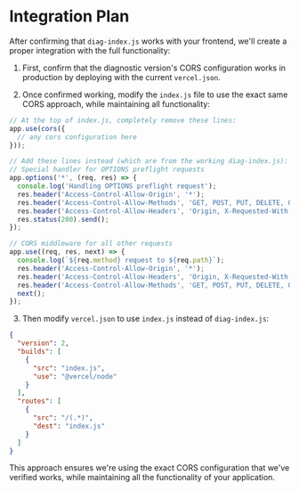 # Integration Plan

After confirming that `diag-index.js` works with your frontend, we'll create a proper integration with the full functionality:

1. First, confirm that the diagnostic version's CORS configuration works in production by deploying with the current `vercel.json`.

2. Once confirmed working, modify the `index.js` file to use the exact same CORS approach, while maintaining all functionality:

```js
// At the top of index.js, completely remove these lines:
app.use(cors({
  // any cors configuration here
}));

// Add these lines instead (which are from the working diag-index.js):
// Special handler for OPTIONS preflight requests
app.options('*', (req, res) => {
  console.log('Handling OPTIONS preflight request');
  res.header('Access-Control-Allow-Origin', '*');
  res.header('Access-Control-Allow-Methods', 'GET, POST, PUT, DELETE, OPTIONS');
  res.header('Access-Control-Allow-Headers', 'Origin, X-Requested-With, Content-Type, Accept, Authorization');
  res.status(200).send();
});

// CORS middleware for all other requests
app.use((req, res, next) => {
  console.log(`${req.method} request to ${req.path}`);
  res.header('Access-Control-Allow-Origin', '*');
  res.header('Access-Control-Allow-Headers', 'Origin, X-Requested-With, Content-Type, Accept, Authorization');
  res.header('Access-Control-Allow-Methods', 'GET, POST, PUT, DELETE, OPTIONS');
  next();
});
```

3. Then modify `vercel.json` to use `index.js` instead of `diag-index.js`:

```json
{
  "version": 2,
  "builds": [
    {
      "src": "index.js",
      "use": "@vercel/node"
    }
  ],
  "routes": [
    {
      "src": "/(.*)",
      "dest": "index.js"
    }
  ]
}
```

This approach ensures we're using the exact CORS configuration that we've verified works, while maintaining all the functionality of your application.
